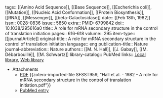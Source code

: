 tags:: [[Amino Acid Sequence]], [[Base Sequence]], [[Escherichia coli]], [[Mutation]], [[Nucleic Acid Conformation]], [[Protein Biosynthesis]], [[RNA]], [[Messenger]], [[beta-Galactosidase]]
date:: [[Feb 18th, 1982]]
issn:: 0028-0836
issue:: 5850
extra:: PMID: 6799842
doi:: 10.1038/295616a0
title:: A role for mRNA secondary structure in the control of translation initiation
pages:: 616-618
volume:: 295
item-type:: [[journalArticle]]
original-title:: A role for mRNA secondary structure in the control of translation initiation
language:: eng
publication-title:: Nature
journal-abbreviation:: Nature
authors:: [[M. N. Hall]], [[J. Gabay]], [[M. Débarbouillé]], [[M. Schwartz]]
library-catalog:: PubMed
links:: [Local library](zotero://select/library/items/FG9RHMCA), [Web library](https://www.zotero.org/users/6106196/items/FG9RHMCA)

- Attachments
	- [PDF](zotero://select/library/items/SFSST959) {{zotero-imported-file SFSST959, "Hall et al. - 1982 - A role for mRNA secondary structure in the control of translation initiation.pdf"}}
	- [PubMed entry](http://www.ncbi.nlm.nih.gov/pubmed/6799842)